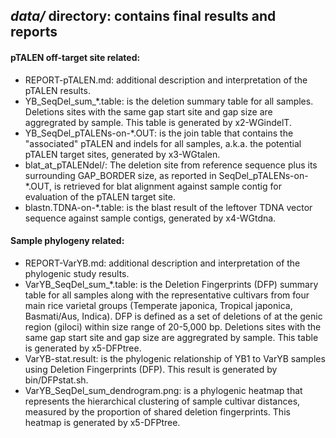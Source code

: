 ## *data/* directory: contains final results and reports
#### pTALEN off-target site related:
* REPORT-pTALEN.md: additional description and interpretation of the pTALEN results. 
* YB_SeqDel_sum_\*.table: is the deletion summary table for all samples. Deletions sites with the same gap start site and gap size are aggregrated by sample. This table is generated by x2-WGindelT.
* YB_SeqDel_pTALENs-on-\*.OUT: is the join table that contains the "associated" pTALEN and indels for all samples, a.k.a. the potential pTALEN target sites, generated by x3-WGtalen.
* blat_at_pTALENdel/: The deletion site from reference sequence plus its surrounding GAP_BORDER size, as reported in SeqDel_pTALENs-on-*.OUT, is retrieved for blat alignment against sample contig for evaluation of the pTALEN target site.
* blastn.TDNA-on-\*.table: is the blast result of the leftover TDNA vector sequence against sample contigs, generated by x4-WGtdna.

#### Sample phylogeny related: 
* REPORT-VarYB.md: additional description and interpretation of the phylogenic study results. 
* VarYB_SeqDel_sum_\*.table: is the Deletion Fingerprints (DFP) summary table for all samples along with the representative cultivars from four main rice varietal groups (Temperate japonica, Tropical japonica, Basmati/Aus, Indica). DFP is defined as a set of deletions of at the genic region (giloci) within size range of 20-5,000 bp. Deletions sites with the same gap start site and gap size are aggregrated by sample. This table is generated by x5-DFPtree.
* VarYB-stat.result: is the phylogenic relationship of YB1 to VarYB samples using Deletion Fingerprints (DFP). This result is generated by bin/DFPstat.sh.
* VarYB_SeqDel_sum_dendrogram.png: is a phylogenic heatmap that represents the hierarchical clustering of sample cultivar distances, measured by the proportion of shared deletion fingerprints. This heatmap is generated by x5-DFPtree.
